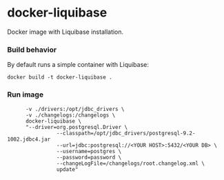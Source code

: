 docker-liquibase
================

Docker image with Liquibase installation.

### Build behavior

By default runs a simple container with Liquibase:

```docker build -t docker-liquibase . ```

### Run image

``` docker run -it --entrypoint="liquibase" \
      -v ./drivers:/opt/jdbc_drivers \
      -v ./changelogs:/changelogs \
      docker-liquibase \
      "--driver=org.postgresql.Driver \
                --classpath=/opt/jdbc_drivers/postgresql-9.2-1002.jdbc4.jar
                --url=jdbc:postgresql://<YOUR HOST>:5432/<YOUR DB> \
                --username=postgres \
                --password=password \
                --changeLogFile=/changelogs/root.changelog.xml \
                update"
```
